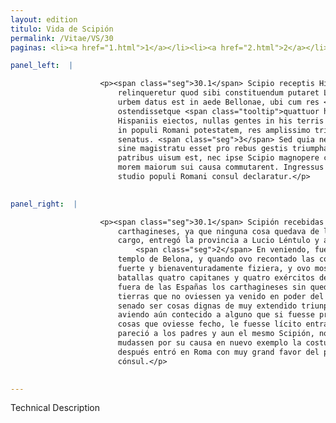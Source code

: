 ```yaml
---
layout: edition
titulo: Vida de Scipión
permalink: /Vitae/VS/30
paginas: <li><a href="1.html">1</a></li><li><a href="2.html">2</a></li><li><a href="3.html">3</a></li><li><a href="4.html">4</a></li><li><a href="5.html">5</a></li><li><a href="6.html">6</a></li><li><a href="7.html">7</a></li><li><a href="8.html">8</a></li><li><a href="9.html">9</a></li><li><a href="10.html">10</a></li><li><a href="11.html">11</a></li><li><a href="12.html">12</a></li><li><a href="13.html">13</a></li><li><a href="14.html">14</a></li><li><a href="15.html">15</a></li><li><a href="16.html">16</a></li><li><a href="17.html">17</a></li><li><a href="18.html">18</a></li><li><a href="19.html">19</a></li><li><a href="20.html">20</a></li><li><a href="21.html">21</a></li><li><a href="22.html">22</a></li><li><a href="23.html">23</a></li><li><a href="24.html">24</a></li><li><a href="25.html">25</a></li><li><a href="26.html">26</a></li><li><a href="27.html">27</a></li><li><a href="28.html">28</a></li><li><a href="29.html">29</a></li><li><a href="30.html">30</a></li><li><a href="31.html">31</a></li><li><a href="32.html">32</a></li><li><a href="33.html">33</a></li><li><a href="34.html">34</a></li><li><a href="35.html">35</a></li><li><a href="36.html">36</a></li><li><a href="37.html">37</a></li><li><a href="38.html">38</a></li><li><a href="39.html">39</a></li><li><a href="40.html">40</a></li><li><a href="41.html">41</a></li><li><a href="42.html">42</a></li><li><a href="43.html">43</a></li><li><a href="44.html">44</a></li><li><a href="45.html">45</a></li><li><a href="46.html">46</a></li><li><a href="47.html">47</a></li><li><a href="48.html">48</a></li><li><a href="49.html">49</a></li><li><a href="50.html">50</a></li><li><a href="51.html">51</a></li><li><a href="52.html">52</a></li><li><a href="53.html">53</a></li><li><a href="54.html">54</a></li><li><a href="55.html">55</a></li><li><a href="56.html">56</a></li><li><a href="57.html">57</a></li><li><a href="58.html">58</a></li><li><a href="59.html">59</a></li><li><a href="60.html">60</a></li><li><a href="61.html">61</a></li><li><a href="62.html">62</a></li><li><a href="63.html">63</a></li><li><a href="64.html">64</a></li><li><a href="65.html">65</a></li><li><a href="66.html">66</a></li><li><a href="67.html">67</a></li><li><a href="68.html">68</a></li><li><a href="69.html">69</a></li><li><a href="70.html">70</a></li><li><a href="71.html">71</a></li><li><a href="72.html">72</a></li><li><a href="73.html">73</a></li><li><a href="74.html">74</a></li>

panel_left:  |

                    <p><span class="seg">30.1</span> Scipio receptis Hispaniis, pulsis Carthaginensibus, cum nihil
                        relinqueretur quod sibi constituendum putaret L. Lentulo et Manlio <span class="tooltip">Accidio<span class="tooltiptext">Accidino <span class="siglas">E F M N P R S U W r s</span> </span></span> prouincia tradita Romam rediit. <span class="seg">2</span> Venienti senatus extra
                        urbem datus est in aede Bellonae, ubi cum res <span class="tooltip">a se<span class="tooltiptext">ab se <span class="siglas">F P R S U W</span> </span></span> per multos annos fortiter foeliciterque gestas exposuisset,
                        ostendissetque <span class="tooltip">quattuor hostium duces<span class="tooltiptext"><span class="om"><i>om. </i></span> <span class="siglas">F N P R S W</span> </span></span>, quattuor exercitus multis praeliis a se uictos, Carthaginenses ex
                        Hispaniis eiectos, nullas gentes in his terris relictas, quae non uenissent
                        in populi Romani potestatem, res amplissimo triumpho dignas esse censebat
                        senatus. <span class="seg">3</span> Sed quia nemini adhuc contigerat, ut cum proconsul et
                        sine magistratu esset pro rebus gestis triumphanti inuehi liceret urbem, nec
                        patribus uisum est, nec ipse Scipio magnopere contendit, ut nouo exemplo
                        morem maiorum sui causa commutarent. Ingressus urbem paulopost ingenti
                        studio populi Romani consul declaratur.</p>
                

panel_right:  |

                    <p><span class="seg">30.1</span> Scipión recebidas las Españas y lançados fuera d'ellas los
                        carthagineses, ya que ninguna cosa quedava de lo que pensasse ser a su
                        cargo, entregó la provincia a Lucio Léntulo y a Manlio Accidio <a href="../public/images/1491/186r.jpg" target="new"><img class="facs" src="https://alfonsodepalencia.github.io/Vitae/public/images/facs_icon.jpg"/></a>[186r,a] y bolviose a Roma.
                            <span class="seg">2</span> En veniendo, fuele el senado a oýr fuera de la çibdad en el
                        templo de Belona, y quando ovo recontado las cosas que por muchos años
                        fuerte y bienaventuradamente fiziera, y ovo mostrado cómo vençiera en muchas
                        batallas quatro capitanes y quatro exércitos de los enemigos, y avía lançado
                        fuera de las Españas los carthagineses sin quedar gentes algunas en aquellas
                        tierras que no oviessen ya venido en poder del pueblo romano, concedió el
                        senado ser cosas dignas de muy extendido triunpho. <span class="seg">3</span> Pero no
                        aviendo aún contecido a alguno que si fuesse procónsul y sin magistrado, por
                        cosas que oviesse fecho, le fuesse lícito entrar con triunpho en la çibdad,
                        pareció a los padres y aun el mesmo Scipión, no contendió más sobre ello que
                        mudassen por su causa en nuevo exemplo la costumbre de los mayores. Poco
                        después entró en Roma con muy grand favor del pueblo romano y fue declarado
                        cónsul.</p>
                

---
```


Technical Description 
